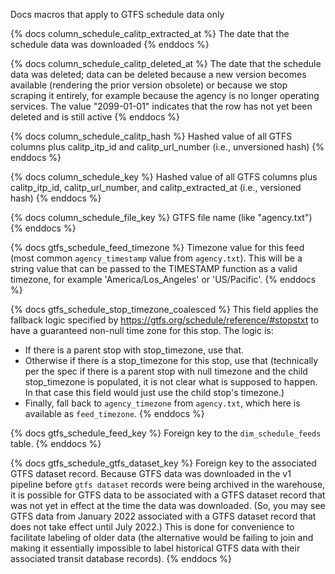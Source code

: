 Docs macros that apply to GTFS schedule data only

{% docs column_schedule_calitp_extracted_at %}
The date that the schedule data was downloaded
{% enddocs %}

{% docs column_schedule_calitp_deleted_at %}
The date that the schedule data was deleted; data can be deleted because a new version becomes available (rendering the prior version obsolete) or because we stop scraping it entirely, for example because the agency is no longer operating services. The value "2099-01-01" indicates that the row has not yet been deleted and is still active
{% enddocs %}

{% docs column_schedule_calitp_hash %}
Hashed value of all GTFS columns plus calitp_itp_id and calitp_url_number (i.e., unversioned hash)
{% enddocs %}

{% docs column_schedule_key %}
Hashed value of all GTFS columns plus calitp_itp_id, calitp_url_number, and calitp_extracted_at (i.e., versioned hash)
{% enddocs %}

{% docs column_schedule_file_key %}
GTFS file name (like "agency.txt")
{% enddocs %}

{% docs gtfs_schedule_feed_timezone %}
Timezone value for this feed (most common `agency_timestamp` value from `agency.txt`).
This will be a string value that can be passed to the TIMESTAMP function as a valid
timezone, for example 'America/Los_Angeles' or 'US/Pacific'.
{% enddocs %}

{% docs gtfs_schedule_stop_timezone_coalesced %}
This field applies the fallback logic specified by https://gtfs.org/schedule/reference/#stopstxt to have a guaranteed non-null time zone for this stop. The logic is:
* If there is a parent stop with stop_timezone, use that.
* Otherwise if there is a stop_timezone for this stop, use that (technically per the spec if there is a parent stop with null timezone and the child stop_timezone is populated, it is not clear what is supposed to happen. In that case this field would just use the child stop's timezone.)
* Finally, fall back to `agency_timezone` from `agency.txt`, which here is available as `feed_timezone`.
{% enddocs %}

{% docs gtfs_schedule_feed_key %}
Foreign key to the `dim_schedule_feeds` table.
{% enddocs %}

{% docs gtfs_schedule_gtfs_dataset_key %}
Foreign key to the associated GTFS dataset record. 
Because GTFS data was downloaded in the v1 pipeline before 
`gtfs dataset` records were being archived in the warehouse, 
it is possible for GTFS data to be associated with a GTFS dataset 
record that was not yet in effect at the time the data was downloaded. 
(So, you may see GTFS data from January 2022 associated with a GTFS dataset 
record that does not take effect until July 2022.) 
This is done for convenience to facilitate labeling of older data (the alternative 
would be failing to join and making it essentially impossible to label 
historical GTFS data with their associated transit database records).
{% enddocs %}
     
